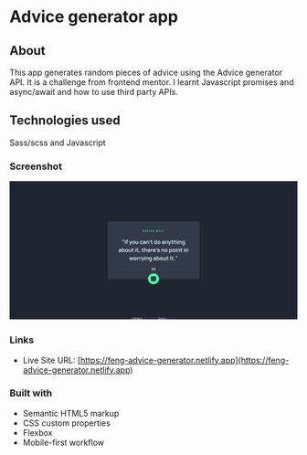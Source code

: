 # Advice generator app

## About

This app generates random pieces of advice using the Advice generator API. It is a challenge from frontend mentor. I learnt Javascript promises and async/await and how to use third party APIs.

## Technologies used

Sass/scss and Javascript

### Screenshot

![Screenshot](Web%20capture_15-8-2023_71420_127.0.0.1.jpeg)

### Links

- Live Site URL: [https://feng-advice-generator.netlify.app](https://feng-advice-generator.netlify.app)

### Built with

- Semantic HTML5 markup
- CSS custom properties
- Flexbox
- Mobile-first workflow
